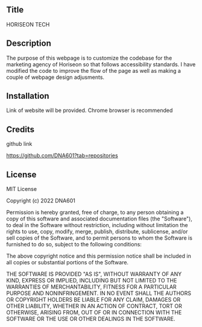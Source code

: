 ## Title
HORISEON TECH

## Description 
The purpose of this webpage is to customize the codebase for the marketing agency of Horiseon so 
that follows accessibility standards. I have modified the code to improve the flow of the page 
as well as making
a couple of webpage design adjusments.

## Installation
Link of website will be provided.
Chrome browser is recommended



## Credits
github link

https://github.com/DNA601?tab=repositories

## License
MIT License

Copyright (c) 2022 DNA601

Permission is hereby granted, free of charge, to any person obtaining a copy
of this software and associated documentation files (the "Software"), to deal
in the Software without restriction, including without limitation the rights
to use, copy, modify, merge, publish, distribute, sublicense, and/or sell
copies of the Software, and to permit persons to whom the Software is
furnished to do so, subject to the following conditions:

The above copyright notice and this permission notice shall be included in all
copies or substantial portions of the Software.

THE SOFTWARE IS PROVIDED "AS IS", WITHOUT WARRANTY OF ANY KIND, EXPRESS OR
IMPLIED, INCLUDING BUT NOT LIMITED TO THE WARRANTIES OF MERCHANTABILITY,
FITNESS FOR A PARTICULAR PURPOSE AND NONINFRINGEMENT. IN NO EVENT SHALL THE
AUTHORS OR COPYRIGHT HOLDERS BE LIABLE FOR ANY CLAIM, DAMAGES OR OTHER
LIABILITY, WHETHER IN AN ACTION OF CONTRACT, TORT OR OTHERWISE, ARISING FROM,
OUT OF OR IN CONNECTION WITH THE SOFTWARE OR THE USE OR OTHER DEALINGS IN THE
SOFTWARE.
